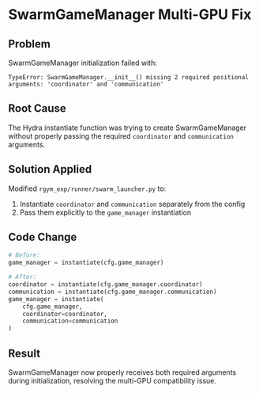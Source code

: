 # SwarmGameManager Multi-GPU Fix

## Problem
SwarmGameManager initialization failed with:
```
TypeError: SwarmGameManager.__init__() missing 2 required positional arguments: 'coordinator' and 'communication'
```

## Root Cause
The Hydra instantiate function was trying to create SwarmGameManager without properly passing the required `coordinator` and `communication` arguments.

## Solution Applied
Modified `rgym_exp/runner/swarm_launcher.py` to:
1. Instantiate `coordinator` and `communication` separately from the config
2. Pass them explicitly to the `game_manager` instantiation

## Code Change
```python
# Before:
game_manager = instantiate(cfg.game_manager)

# After:
coordinator = instantiate(cfg.game_manager.coordinator)
communication = instantiate(cfg.game_manager.communication)
game_manager = instantiate(
    cfg.game_manager,
    coordinator=coordinator,
    communication=communication
)
```

## Result
SwarmGameManager now properly receives both required arguments during initialization, resolving the multi-GPU compatibility issue.